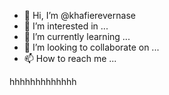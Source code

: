 - 👋 Hi, I’m @khafierevernase
- 👀 I’m interested in ...
- 🌱 I’m currently learning ...
- 💞️ I’m looking to collaborate on ...
- 📫 How to reach me ...

<!---
khafierevernase/khafierevernase is a ✨ special ✨ repository because its `README.md` (this file) appears on your GitHub profile.
You can click the Preview link to take a look at your changes.
--->
hhhhhhhhhhhhh
